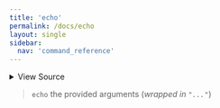 ```yaml
---
title: 'echo'
permalink: /docs/echo
layout: single
sidebar:
  nav: 'command_reference'
---
```




<details>
  <summary>View Source</summary>

{% highlight sh %}

if [ $# -eq 0 ]
then
  !fn --shellpen-private writeDSL writeln "echo"
else
  !fn --shellpen-private writeDSL writeln "echo \"$*\""
fi
{% endhighlight %}

</details>



> `echo` the provided arguments (_wrapped in `"..."`_)







